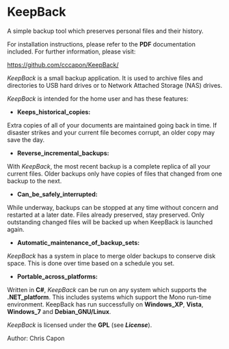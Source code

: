 # KeepBack

A simple backup tool which preserves personal files and their history.

For installation instructions, please refer to the __PDF__ documentation included.  For further information, please visit:

   https://github.com/cccapon/KeepBack/

_KeepBack_ is a small backup application.  It is used to archive files and directories to USB hard drives or to Network Attached Storage (NAS) drives.

_KeepBack_ is intended for the home user and has these features:

* __Keeps_historical_copies:__

Extra copies of all of your documents are maintained going back in time.  If disaster strikes and your current file becomes corrupt, an older copy may save the day.

* __Reverse_incremental_backups:__

With _KeepBack_, the most recent backup is a complete replica of all your current files.  Older backups only have copies of files that changed from one backup to the next.

* __Can_be_safely_interrupted:__
 
While underway, backups can be stopped at any time without concern and restarted at a later date.  Files already preserved, stay preserved.  Only outstanding changed files will be backed up when KeepBack is launched again.

* __Automatic_maintenance_of_backup_sets:__

_KeepBack_ has a system in place to merge older backups to conserve disk space. This is done over time based on a schedule you set.

* __Portable_across_platforms:__

Written in __C#__, _KeepBack_ can be run on any system which supports the __.NET_platform__.  This includes systems which support the Mono run-time environment. KeepBack has run successfully on __Windows_XP__, __Vista__, __Windows_7__ and __Debian_GNU/Linux__.


_KeepBack_ is licensed under the __GPL__ (see __*License*__).

Author: Chris Capon
